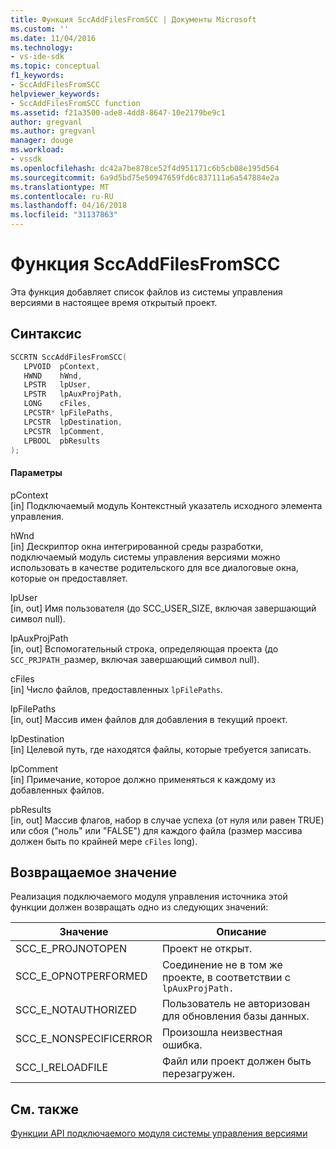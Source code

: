 ```yaml
---
title: Функция SccAddFilesFromSCC | Документы Microsoft
ms.custom: ''
ms.date: 11/04/2016
ms.technology:
- vs-ide-sdk
ms.topic: conceptual
f1_keywords:
- SccAddFilesFromSCC
helpviewer_keywords:
- SccAddFilesFromSCC function
ms.assetid: f21a3500-ade8-4dd8-8647-10e2179be9c1
author: gregvanl
ms.author: gregvanl
manager: douge
ms.workload:
- vssdk
ms.openlocfilehash: dc42a7be878ce52f4d951171c6b5cb08e195d564
ms.sourcegitcommit: 6a9d5bd75e50947659fd6c837111a6a547884e2a
ms.translationtype: MT
ms.contentlocale: ru-RU
ms.lasthandoff: 04/16/2018
ms.locfileid: "31137863"
---
```

# <a name="sccaddfilesfromscc-function"></a>Функция SccAddFilesFromSCC
Эта функция добавляет список файлов из системы управления версиями в настоящее время открытый проект.  
  
## <a name="syntax"></a>Синтаксис  
  
```cpp  
SCCRTN SccAddFilesFromSCC(  
   LPVOID  pContext,  
   HWND    hWnd,  
   LPSTR   lpUser,  
   LPSTR   lpAuxProjPath,  
   LONG    cFiles,  
   LPCSTR* lpFilePaths,  
   LPCSTR  lpDestination,  
   LPCSTR  lpComment,  
   LPBOOL  pbResults  
);  
```  
  
#### <a name="parameters"></a>Параметры  
 pContext  
 [in] Подключаемый модуль Контекстный указатель исходного элемента управления.  
  
 hWnd  
 [in] Дескриптор окна интегрированной среды разработки, подключаемый модуль системы управления версиями можно использовать в качестве родительского для все диалоговые окна, которые он предоставляет.  
  
 lpUser  
 [in, out] Имя пользователя (до SCC_USER_SIZE, включая завершающий символ null).  
  
 lpAuxProjPath  
 [in, out] Вспомогательный строка, определяющая проекта (до `SCC_PRJPATH_`размер, включая завершающий символ null).  
  
 cFiles  
 [in] Число файлов, предоставленных `lpFilePaths`.  
  
 lpFilePaths  
 [in, out] Массив имен файлов для добавления в текущий проект.  
  
 lpDestination  
 [in] Целевой путь, где находятся файлы, которые требуется записать.  
  
 lpComment  
 [in] Примечание, которое должно применяться к каждому из добавленных файлов.  
  
 pbResults  
 [in, out] Массив флагов, набор в случае успеха (от нуля или равен TRUE) или сбоя ("ноль" или "FALSE") для каждого файла (размер массива должен быть по крайней мере `cFiles` long).  
  
## <a name="return-value"></a>Возвращаемое значение  
 Реализация подключаемого модуля управления источника этой функции должен возвращать одно из следующих значений:  
  
|Значение|Описание|  
|-----------|-----------------|  
|SCC_E_PROJNOTOPEN|Проект не открыт.|  
|SCC_E_OPNOTPERFORMED|Соединение не в том же проекте, в соответствии с `lpAuxProjPath.`|  
|SCC_E_NOTAUTHORIZED|Пользователь не авторизован для обновления базы данных.|  
|SCC_E_NONSPECIFICERROR|Произошла неизвестная ошибка.|  
|SCC_I_RELOADFILE|Файл или проект должен быть перезагружен.|  
  
## <a name="see-also"></a>См. также  
 [Функции API подключаемого модуля системы управления версиями](../extensibility/source-control-plug-in-api-functions.md)